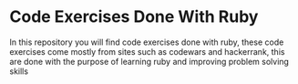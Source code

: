 # Code Exercises Done With Ruby

In this repository you will find code exercises done with ruby, these code exercises come mostly from sites such as codewars and hackerrank, this are done with the purpose of learning ruby and improving problem solving skills